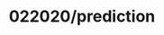 ---  
schema: schema::022020/prediction,schema::022020/prediction  
title: 022020/prediction  
organization: Sample Department  
notes: Used in 2 lineage(s)  
resources:  
  - name: 022020/prediction 
    url: file:/Users/kensu/Customers/Kensu/LoanApproval/PROD/masterdata/prod/022020/prediction 
    format : Parquet  
license: None  
category:
  - Education  
maintainer: User  
maintainer_email: UserMail  
---